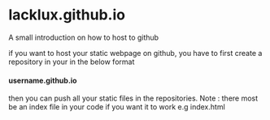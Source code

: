 # lacklux.github.io
A small introduction on how to host to github 

if you want to host your static webpage on github, you have to first create a repository in your in the below format


#### username.github.io

then you can push all your static files in the repositories.
Note : there most be an index file in your code if you want it to work e.g index.html
